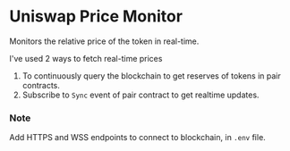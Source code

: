 # Uniswap Price Monitor

Monitors the relative price of the token in real-time.

I've used 2 ways to fetch real-time prices

1. To continuously query the blockchain to get reserves of tokens in pair contracts.
2. Subscribe to `Sync` event of pair contract to get realtime updates.

### Note

Add HTTPS and WSS endpoints to connect to blockchain, in `.env` file.
